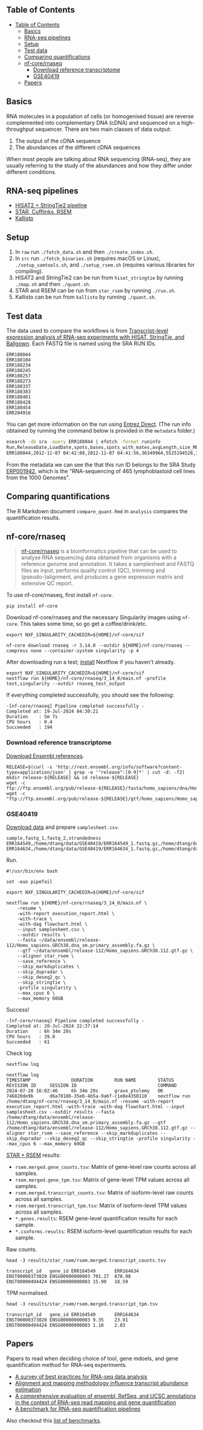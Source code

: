 ## Table of Contents

- [Table of Contents](#table-of-contents)
  - [Basics](#basics)
  - [RNA-seq pipelines](#rna-seq-pipelines)
  - [Setup](#setup)
  - [Test data](#test-data)
  - [Comparing quantifications](#comparing-quantifications)
  - [nf-core/rnaseq](#nf-corernaseq)
    - [Download reference transcriptome](#download-reference-transcriptome)
    - [GSE40419](#gse40419)
  - [Papers](#papers)

## Basics

RNA molecules in a population of cells (or homogenised tissue) are reverse complemented into complementary DNA (cDNA) and sequenced on a high-throughput sequencer. There are two main classes of data output:

1. The output of the cDNA sequence
2. The abundances of the different cDNA sequences

When most people are talking about RNA sequencing (RNA-seq), they are usually referring to the study of the abundances and how they differ under different conditions.

## RNA-seq pipelines

* [HISAT2 + StringTie2 pipeline](https://davetang.org/muse/2017/10/25/getting-started-hisat-stringtie-ballgown/)
* [STAR, Cufflinks, RSEM](https://pubmed.ncbi.nlm.nih.gov/27662878/)
* [Kallisto](https://pachterlab.github.io/kallisto/starting)

## Setup

1. In `raw` run `./fetch_data.sh` and then `./create_index.sh`.
2. In `src` run `./fetch_binaries.sh` (requires macOS or Linux), `./setup_samtools.sh`, and `./setup_rsem.sh` (requires various libraries for compiling).
3. HISAT2 and StringTie2 can be run from `hisat_stringtie` by running `./map.sh` and then `./quant.sh`.
4. STAR and RSEM can be run from `star_rsem` by running `./run.sh`.
5. Kallisto can be run from `kallisto` by running `./quant.sh`.

## Test data

The data used to compare the workflows is from [Transcript-level expression analysis of RNA-seq experiments with HISAT, StringTie, and Ballgown](https://www.ncbi.nlm.nih.gov/pmc/articles/PMC5032908/). Each FASTQ file is named using the SRA RUN IDs.

```
ERR188044
ERR188104
ERR188234
ERR188245
ERR188257
ERR188273
ERR188337
ERR188383
ERR188401
ERR188428
ERR188454
ERR204916
```

You can get more information on the run using [Entrez Direct](https://www.ncbi.nlm.nih.gov/home/tools/). (The run info obtained by running the command below is provided in the `metadata` folder.)

```bash
esearch -db sra -query ERR188044 | efetch -format runinfo
Run,ReleaseDate,LoadDate,spots,bases,spots_with_mates,avgLength,size_MB,AssemblyName,download_path,Experiment,LibraryName,LibraryStrategy,LibrarySelection,LibrarySource,LibraryLayout,InsertSize,InsertDev,Platform,Model,SRAStudy,BioProject,Study_Pubmed_id,ProjectID,Sample,BioSample,SampleType,TaxID,ScientificName,SampleName,g1k_pop_code,source,g1k_analysis_group,Subject_ID,Sex,Disease,Tumor,Affection_Status,Analyte_Type,Histological_Type,Body_Site,CenterName,Submission,dbgap_study_accession,Consent,RunHash,ReadHash
ERR188044,2012-11-07 04:42:08,2012-11-07 04:41:56,36349964,5525194528,36349964,152,3596,,https://sra-downloadb.st-va.ncbi.nlm.nih.gov/sos2/sra-pub-run-3/ERR188044/ERR188044.1,ERX162864,NA18498.2.M_120131_1 extract,RNA-Seq,cDNA,TRANSCRIPTOMIC,PAIRED,280,0,ILLUMINA,Illumina HiSeq 2000,ERP001942,PRJEB3366,,204869,ERS185292,SAMEA1573216,simple,9606,Homo sapiens,SAMEA1573216,,,,,,,no,,,,,CRG,ERA169774,,public,3DDC6C2865E755D74EBB7702A5BAC58E,D5681D67D5A545BF09827BA3E3C2706D
```

From the metadata we can see the that this run ID belongs to the SRA Study [ERP001942](https://trace.ncbi.nlm.nih.gov/Traces/sra/sra.cgi?study=ERP001942), which is the "RNA-sequencing of 465 lymphoblastoid cell lines from the 1000 Genomes".

## Comparing quantifications

The R Markdown document `compare_quant.Rmd` in `analysis` compares the quantification results.

## nf-core/rnaseq

> [nf-core/rnaseq](https://github.com/nf-core/RNAseq) is a bioinformatics pipeline that can be used to analyse RNA sequencing data obtained from organisms with a reference genome and annotation. It takes a samplesheet and FASTQ files as input, performs quality control (QC), trimming and (pseudo-)alignment, and produces a gene expression matrix and extensive QC report.

To use nf-core/rnaseq, first install `nf-core`.

```console
pip install nf-core
```

Download nf-core/rnaseq and the necessary Singularity images using `nf-core`. This takes some time, so go get a coffee/drink/etc.

```console
export NXF_SINGULARITY_CACHEDIR=${HOME}/nf-core/sif

nf-core download rnaseq -r 3.14.0 --outdir ${HOME}/nf-core/rnaseq --compress none --container-system singularity -p 4
```

After downloading run a test; [install](https://www.nextflow.io/docs/latest/install.html) Nextflow if you haven't already.

```console
export NXF_SINGULARITY_CACHEDIR=${HOME}/nf-core/sif
nextflow run ${HOME}/nf-core/rnaseq/3_14_0/main.nf -profile test,singularity --outdir rnaseq_test_output
```

If everything completed successfully, you should see the following:

```
-[nf-core/rnaseq] Pipeline completed successfully -
Completed at: 19-Jul-2024 04:30:21
Duration    : 5m 7s
CPU hours   : 0.4
Succeeded   : 194
```

### Download reference transcriptome

[Download Ensembl references](https://nf-co.re/rnaseq/3.14.0/docs/usage/#reference-genome-options).

```console
RELEASE=$(curl -s 'http://rest.ensembl.org/info/software?content-type=application/json' | grep -o '"release":[0-9]*' | cut -d: -f2)
mkdir release-${RELEASE} && cd release-${RELEASE}
wget -c ftp://ftp.ensembl.org/pub/release-${RELEASE}/fasta/homo_sapiens/dna/Homo_sapiens.GRCh38.dna_sm.primary_assembly.fa.gz
wget -c "ftp://ftp.ensembl.org/pub/release-${RELEASE}/gtf/homo_sapiens/Homo_sapiens.GRCh38.${RELEASE}.gtf.gz"
```

### GSE40419

[Download data](https://github.com/davetang/research_parasite?tab=readme-ov-file#example) and prepare `samplesheet.csv`.

```
sample,fastq_1,fastq_2,strandedness
ERR164549,/home/dtang/data/GSE40419/ERR164549_1.fastq.gz,/home/dtang/data/GSE40419/ERR164549_2.fastq.gz,auto
ERR164634,/home/dtang/data/GSE40419/ERR164634_1.fastq.gz,/home/dtang/data/GSE40419/ERR164634_2.fastq.gz,auto
```

Run.

```console
#!/usr/bin/env bash

set -euo pipefail

export NXF_SINGULARITY_CACHEDIR=${HOME}/nf-core/sif

nextflow run ${HOME}/nf-core/rnaseq/3_14_0/main.nf \
    -resume \
    -with-report execution_report.html \
    -with-trace \
    -with-dag flowchart.html \
    --input samplesheet.csv \
    --outdir results \
    --fasta ~/data/ensembl/release-112/Homo_sapiens.GRCh38.dna_sm.primary_assembly.fa.gz \
    --gtf ~/data/ensembl/release-112/Homo_sapiens.GRCh38.112.gtf.gz \
    --aligner star_rsem \
    --save_reference \
    --skip_markduplicates \
    --skip_dupradar \
    --skip_deseq2_qc \
    --skip_stringtie \
    -profile singularity \
    --max_cpus 6 \
    --max_memory 60GB
```

Success!

```
-[nf-core/rnaseq] Pipeline completed successfully -
Completed at: 20-Jul-2024 22:37:14
Duration    : 6h 34m 28s
CPU hours   : 39.0
Succeeded   : 61
```

Check log

```console
nextflow log
```
```
nextflow log
TIMESTAMP               DURATION        RUN NAME        STATUS  REVISION ID     SESSION ID                              COMMAND
2024-07-20 16:02:46     6h 34m 29s      grave_ptolemy   OK      746820de9b      d6a78186-35e6-4b5a-9a6f-c1e8e4358110    nextflow run /home/dtang/nf-core/rnaseq/3_14_0/main.nf -resume -with-report execution_report.html -with-trace -with-dag flowchart.html --input samplesheet.csv --outdir results --fasta /home/dtang/data/ensembl/release-112/Homo_sapiens.GRCh38.dna_sm.primary_assembly.fa.gz --gtf /home/dtang/data/ensembl/release-112/Homo_sapiens.GRCh38.112.gtf.gz --aligner star_rsem --save_reference --skip_markduplicates --skip_dupradar --skip_deseq2_qc --skip_stringtie -profile singularity --max_cpus 6 --max_memory 60GB
```

[STAR + RSEM](https://nf-co.re/rnaseq/3.14.0/docs/output/#star-via-rsem) results:

* `rsem.merged.gene_counts.tsv`: Matrix of gene-level raw counts across all samples.
* `rsem.merged.gene_tpm.tsv`: Matrix of gene-level TPM values across all samples.
* `rsem.merged.transcript_counts.tsv`: Matrix of isoform-level raw counts across all samples.
* `rsem.merged.transcript_tpm.tsv`: Matrix of isoform-level TPM values across all samples.
* `*.genes.results`: RSEM gene-level quantification results for each sample.
* `*.isoforms.results`: RSEM isoform-level quantification results for each sample.

Raw counts.

```console
head -3 results/star_rsem/rsem.merged.transcript_counts.tsv
```
```
transcript_id   gene_id ERR164549       ERR164634
ENST00000373020 ENSG00000000003 701.27  878.98
ENST00000494424 ENSG00000000003 15.90   18.59
```

TPM normalised.

```console
head -3 results/star_rsem/rsem.merged.transcript_tpm.tsv
```
```
transcript_id   gene_id ERR164549       ERR164634
ENST00000373020 ENSG00000000003 9.35    23.91
ENST00000494424 ENSG00000000003 1.18    2.83
```

## Papers

Papers to read when deciding choice of tool, gene mdoels, and gene quantification method for RNA-seq experiments.

* [A survey of best practices for RNA-seq data analysis](https://pubmed.ncbi.nlm.nih.gov/26813401/)
* [Alignment and mapping methodology influence transcript abundance estimation](https://www.biorxiv.org/content/10.1101/657874v2)
* [A comprehensive evaluation of ensembl, RefSeq, and UCSC annotations in the context of RNA-seq read mapping and gene quantification](https://pubmed.ncbi.nlm.nih.gov/25765860/)
* [A benchmark for RNA-seq quantification pipelines](https://pubmed.ncbi.nlm.nih.gov/27107712/)

Also checkout this [list of benchmarks](https://github.com/j-andrews7/awesome-bioinformatics-benchmarks#rna-seq).
